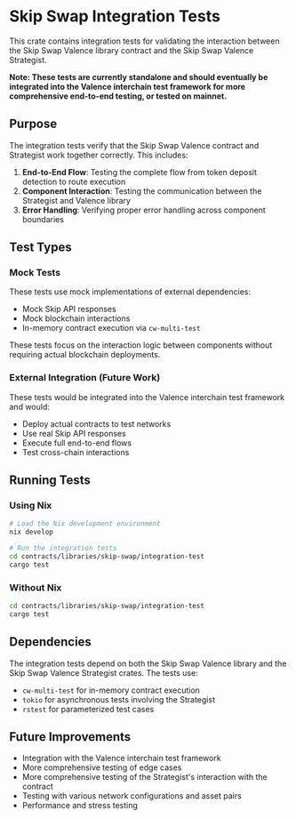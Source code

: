 # Skip Swap Integration Tests

This crate contains integration tests for validating the interaction between the Skip Swap Valence library contract and the Skip Swap Valence Strategist.

**Note: These tests are currently standalone and should eventually be integrated into the Valence interchain test framework for more comprehensive end-to-end testing, or tested on mainnet.**

## Purpose

The integration tests verify that the Skip Swap Valence contract and Strategist work together correctly. This includes:

1. **End-to-End Flow**: Testing the complete flow from token deposit detection to route execution
2. **Component Interaction**: Testing the communication between the Strategist and Valence library
3. **Error Handling**: Verifying proper error handling across component boundaries

## Test Types

### Mock Tests

These tests use mock implementations of external dependencies:

- Mock Skip API responses
- Mock blockchain interactions
- In-memory contract execution via `cw-multi-test`

These tests focus on the interaction logic between components without requiring actual blockchain deployments.

### External Integration (Future Work)

These tests would be integrated into the Valence interchain test framework and would:

- Deploy actual contracts to test networks
- Use real Skip API responses
- Execute full end-to-end flows
- Test cross-chain interactions

## Running Tests

### Using Nix

```bash
# Load the Nix development environment
nix develop

# Run the integration tests
cd contracts/libraries/skip-swap/integration-test
cargo test
```

### Without Nix

```bash
cd contracts/libraries/skip-swap/integration-test
cargo test
```

## Dependencies

The integration tests depend on both the Skip Swap Valence library and the Skip Swap Valence Strategist crates. The tests use:

- `cw-multi-test` for in-memory contract execution
- `tokio` for asynchronous tests involving the Strategist
- `rstest` for parameterized test cases

## Future Improvements

- Integration with the Valence interchain test framework
- More comprehensive testing of edge cases
- More comprehensive testing of the Strategist's interaction with the contract
- Testing with various network configurations and asset pairs
- Performance and stress testing 